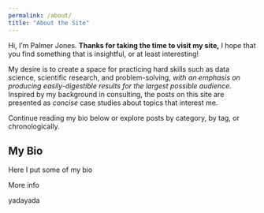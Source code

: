 ```yaml
---
permalink: /about/
title: "About the Site"
---
```


Hi, I’m Palmer Jones. **Thanks for taking the time to visit my site,** I hope that you find something that is insightful, or at least interesting!

My desire is to create a space for practicing hard skills such as data science, scientific research, and problem-solving, _with an emphasis on producing easily-digestible results for the largest possible audience._ Inspired by my background in consulting, the posts on this site are presented as _concise_ case studies about topics that interest me.

Continue reading my bio below or explore posts by category, by tag, or chronologically.

## My Bio

Here I put some of my bio

More info

yadayada
